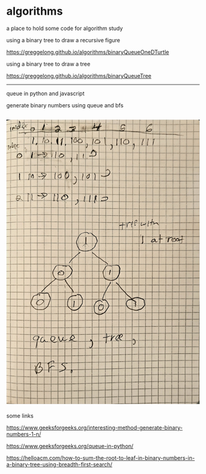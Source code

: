 # algorithms
a place to hold some code for algorithm study



using a binary tree to draw a recursive figure

https://greggelong.github.io/algorithms/binaryQueueOneDTurtle

using a binary tree to draw a tree

https://greggelong.github.io/algorithms/binaryQueueTree

---------
queue in python and javascript

generate binary numbers using queue and bfs

![binaryTree](binaryTreeQueue.jpg)
-----

some links

https://www.geeksforgeeks.org/interesting-method-generate-binary-numbers-1-n/


https://www.geeksforgeeks.org/queue-in-python/


https://helloacm.com/how-to-sum-the-root-to-leaf-in-binary-numbers-in-a-binary-tree-using-breadth-first-search/
